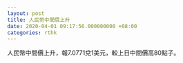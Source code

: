 ```yaml
---
layout: post
title: 人民幣中間價上升
date: 2020-04-01 09:17:56.000000000 +08:00
categories: rthk
---
```


人民幣中間價上升，報7.0771兌1美元，較上日中間價高80點子。
